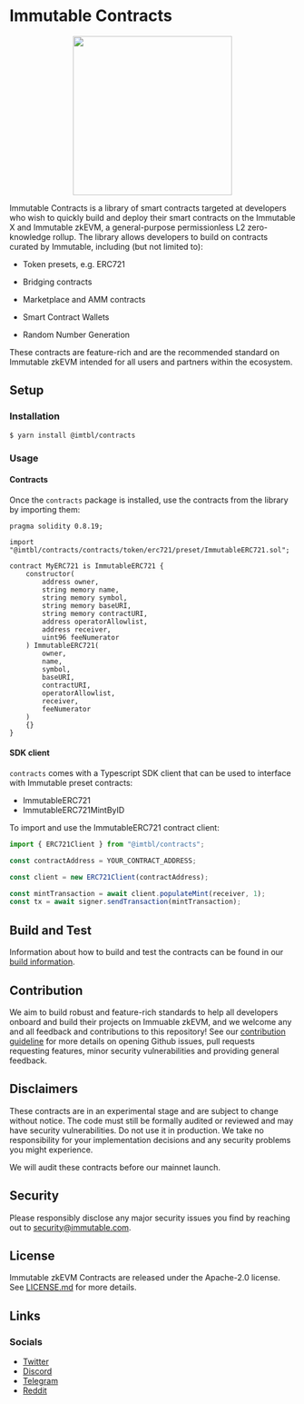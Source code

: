 # Immutable Contracts

<p align="center"><img src="https://cdn.dribbble.com/users/1299339/screenshots/7133657/media/837237d447d36581ebd59ec36d30daea.gif" width="280"/></p>

Immutable Contracts is a library of smart contracts targeted at developers who wish to quickly build and deploy their smart contracts on the Immutable X and Immutable zkEVM, a general-purpose permissionless L2 zero-knowledge rollup. The library allows developers to build on contracts curated by Immutable, including (but not limited to):

- Token presets, e.g. ERC721

- Bridging contracts

- Marketplace and AMM contracts

- Smart Contract Wallets

- Random Number Generation

These contracts are feature-rich and are the recommended standard on Immutable zkEVM intended for all users and partners within the ecosystem.

## Setup

### Installation

```
$ yarn install @imtbl/contracts
```

### Usage

#### Contracts

Once the `contracts` package is installed, use the contracts from the library by importing them:

```solidity
pragma solidity 0.8.19;

import "@imtbl/contracts/contracts/token/erc721/preset/ImmutableERC721.sol";

contract MyERC721 is ImmutableERC721 {
    constructor(
        address owner,
        string memory name,
        string memory symbol,
        string memory baseURI,
        string memory contractURI,
        address operatorAllowlist,
        address receiver,
        uint96 feeNumerator
    ) ImmutableERC721(
        owner,
        name,
        symbol,
        baseURI,
        contractURI,
        operatorAllowlist,
        receiver,
        feeNumerator
    )
    {}
}
```

#### SDK client

`contracts` comes with a Typescript SDK client that can be used to interface with Immutable preset contracts:

- ImmutableERC721
- ImmutableERC721MintByID

To import and use the ImmutableERC721 contract client:

```typescript
import { ERC721Client } from "@imtbl/contracts";

const contractAddress = YOUR_CONTRACT_ADDRESS;

const client = new ERC721Client(contractAddress);

const mintTransaction = await client.populateMint(receiver, 1);
const tx = await signer.sendTransaction(mintTransaction);
```

## Build and Test

Information about how to build and test the contracts can be found in our [build information](BUILD.md).

## Contribution

We aim to build robust and feature-rich standards to help all developers onboard and build their projects on Immuable zkEVM, and we welcome any and all feedback and contributions to this repository! See our [contribution guideline](CONTRIBUTING.md) for more details on opening Github issues, pull requests requesting features, minor security vulnerabilities and providing general feedback.

## Disclaimers

These contracts are in an experimental stage and are subject to change without notice. The code must still be formally audited or reviewed and may have security vulnerabilities. Do not use it in production. We take no responsibility for your implementation decisions and any security problems you might experience.

We will audit these contracts before our mainnet launch.

## Security

Please responsibly disclose any major security issues you find by reaching out to [security@immutable.com][im-sec].

[im-sec]: mailto:security@immutable.com

## License

Immutable zkEVM Contracts are released under the Apache-2.0 license. See [LICENSE.md](LICENSE.md) for more details.

## Links

### Socials

- [Twitter](https://twitter.com/Immutable)
- [Discord](https://discord.gg/6GjgPkp464)
- [Telegram](https://t.me/immutablex)
- [Reddit](https://www.reddit.com/r/ImmutableX/)
